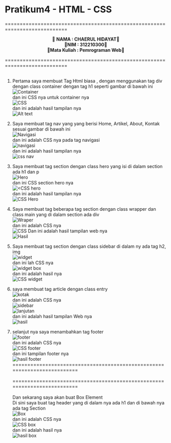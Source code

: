 # Pratikum4 - HTML - CSS

===========================================================================<br>
<p align="center">
 &#128640 <b>NAMA          :  CHAERUL HIDAYAT</b>&#128640 <br> 
  &#128640<b>NIM           :  312210300</b>&#128640 <br>
 &#128640<b>Mata Kuliah   :  Pemrograman Web</b>&#128640 <br>
</p>
===========================================================================<br><br>

1. Pertama saya membuat Tag Html biasa , dengan menggunakan tag div  dengan class container dengan tag h1  seperti gambar di bawah ini <br>
![Container](1.png) <br>
dan ini CSS nya untuk container nya <br>
![CSS](<foto readme/css container.png>) <br>
dan ini adalah hasil tampilan nya <br>
![Alt text](<foto readme/2.png>)<br>
2. Saya membuat tag nav yang yang berisi Home, Artikel, About, Kontak sesuai gambar di bawah ini <br>
![Navigasi](<foto readme/3.png>) <br>
dan ini adalah CSS nya pada tag navigasi <br>
![navigasi](<foto readme/css navigasi.png>) <br>
dan ini adalah hasil tampilan nya <br>
![css nav](<foto readme/4.png>) <br>

3. Saya membuat tag section dengan class hero yang isi di dalam section ada h1 dan p <br>
![Hero](<foto readme/5.png>) <br>
dan ini CSS section hero nya <br>
![ <CSS hero](<foto readme/css hero.png>) <br>
dan ini adalah hasil tampilan nya <br>
![CSS Hero](<foto readme/6.png>)<br>
4. Saya membuat tag  beberapa tag section  dengan class wrapper dan class main yang di dalam section ada div <br>
![Wraper](<foto readme/7.png>)<br>
dan ini adalah CSS nya <br>
![CSS](<foto readme/css  widget .png>)
Dan ini adalah hasil tampilan web nya <br>
![Hasil](<foto readme/8.png>)<br>
5. Saya membuat tag section dengan class sidebar di dalam ny ada tag h2, img  <br>
![widget](<foto readme/9.png>)<br>
dan ini lah CSS nya <br>
![widget box](<foto readme/css widget box.png>) <br>
dan ini adalah hasil nya <br>
![CSS widget](<foto readme/12.png>)<br>
6. saya membuat tag article dengan class entry <br>
![kotak](<foto readme/9.png>) <br>
dan ini adalah CSS nya <br>
![sidebar](<foto readme/css widget box.png>)<br>
![lanjutan](<foto readme/css widget lanjutan.png>)<br>
dan ini adalah hasil tampilan Web nya <br>
![hasil](<foto readme/10.png>)
7. selanjut nya saya menambahkan tag footer <br>
![footer](<foto readme/13.png>)<br>
dan ini adalah CSS nya <br>
![CSS footer](<foto readme/css footer.png>)<br>
dan ini tampilan footer nya <br>
![hasil footer](<foto readme/14.png>)<br>
=========================================================================<br><br>
=========================================================================<br><br>
Dan sekarang saya akan buat Box Element <br>
Di sini saya buat tag header yang di dalam nya ada h1 dan di bawah nya ada tag Section <br>
![Box](<foto readme/box element.png>)<br>
dan ini adalah CSS nya <br>
![CSS box](<foto readme/css box.png>)<br>
dan ini adalah hasil nya <br>
![hasil box](<foto readme/hasil box.png>)<br>










